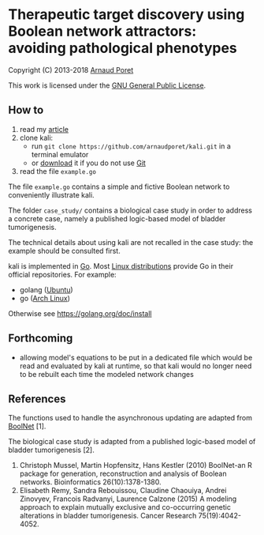 # Therapeutic target discovery using Boolean network attractors: avoiding pathological phenotypes

Copyright (C) 2013-2018 [Arnaud Poret](https://github.com/arnaudporet)

This work is licensed under the [GNU General Public License](https://www.gnu.org/licenses/gpl.html).

## How to

1. read my [article](https://arxiv.org/abs/1611.03144)
2. clone kali:
    * run `git clone https://github.com/arnaudporet/kali.git` in a terminal emulator
    * or [download](https://github.com/arnaudporet/kali/archive/master.zip) it if you do not use [Git](https://git-scm.com)
3. read the file `example.go`

The file `example.go` contains a simple and fictive Boolean network to conveniently illustrate kali.

The folder `case_study/` contains a biological case study in order to address a concrete case, namely a published logic-based model of bladder tumorigenesis.

The technical details about using kali are not recalled in the case study: the example should be consulted first.

kali is implemented in [Go](https://golang.org). Most [Linux distributions](https://distrowatch.com) provide Go in their official repositories. For example:
* golang ([Ubuntu](https://www.ubuntu.com))
* go ([Arch Linux](https://www.archlinux.org))

Otherwise see https://golang.org/doc/install

## Forthcoming

* allowing model's equations to be put in a dedicated file which would be read and evaluated by kali at runtime, so that kali would no longer need to be rebuilt each time the modeled network changes

## References

The functions used to handle the asynchronous updating are adapted from [BoolNet](https://cran.r-project.org/web/packages/BoolNet/) [1].

The biological case study is adapted from a published logic-based model of bladder tumorigenesis [2].

1. Christoph Mussel, Martin Hopfensitz, Hans Kestler (2010) BoolNet-an R package for generation, reconstruction and analysis of Boolean networks. Bioinformatics 26(10):1378-1380.
2. Elisabeth Remy, Sandra Rebouissou, Claudine Chaouiya, Andrei Zinovyev, Francois Radvanyi, Laurence Calzone (2015) A modeling approach to explain mutually exclusive and co-occurring genetic alterations in bladder tumorigenesis. Cancer Research 75(19):4042-4052.
